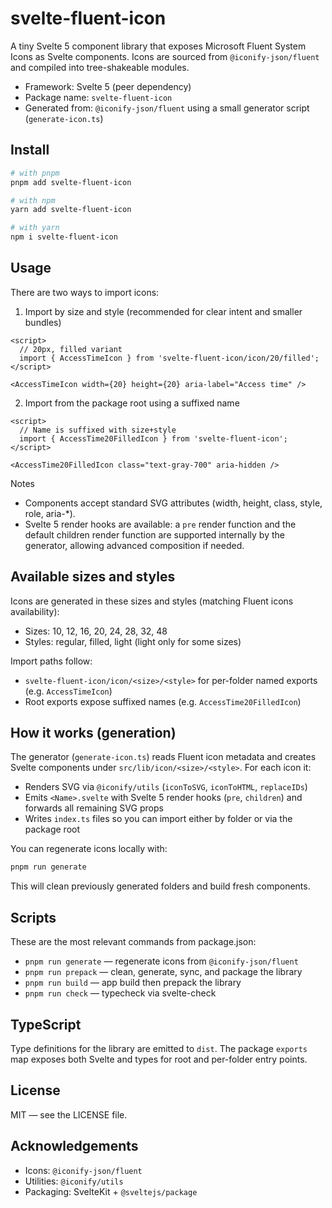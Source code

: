 # svelte-fluent-icon

A tiny Svelte 5 component library that exposes Microsoft Fluent System Icons as Svelte components. Icons are sourced from `@iconify-json/fluent` and compiled into tree-shakeable modules.

- Framework: Svelte 5 (peer dependency)
- Package name: `svelte-fluent-icon`
- Generated from: `@iconify-json/fluent` using a small generator script (`generate-icon.ts`)

## Install

```bash
# with pnpm
pnpm add svelte-fluent-icon

# with npm
yarn add svelte-fluent-icon

# with yarn
npm i svelte-fluent-icon
```

## Usage

There are two ways to import icons:

1) Import by size and style (recommended for clear intent and smaller bundles)

```svelte
<script>
  // 20px, filled variant
  import { AccessTimeIcon } from 'svelte-fluent-icon/icon/20/filled';
</script>

<AccessTimeIcon width={20} height={20} aria-label="Access time" />
```

2) Import from the package root using a suffixed name

```svelte
<script>
  // Name is suffixed with size+style
  import { AccessTime20FilledIcon } from 'svelte-fluent-icon';
</script>

<AccessTime20FilledIcon class="text-gray-700" aria-hidden />
```

Notes
- Components accept standard SVG attributes (width, height, class, style, role, aria-*).
- Svelte 5 render hooks are available: a `pre` render function and the default children render function are supported internally by the generator, allowing advanced composition if needed.

## Available sizes and styles

Icons are generated in these sizes and styles (matching Fluent icons availability):

- Sizes: 10, 12, 16, 20, 24, 28, 32, 48
- Styles: regular, filled, light (light only for some sizes)

Import paths follow:
- `svelte-fluent-icon/icon/<size>/<style>` for per-folder named exports (e.g. `AccessTimeIcon`)
- Root exports expose suffixed names (e.g. `AccessTime20FilledIcon`)

## How it works (generation)

The generator (`generate-icon.ts`) reads Fluent icon metadata and creates Svelte components under `src/lib/icon/<size>/<style>`. For each icon it:
- Renders SVG via `@iconify/utils` (`iconToSVG`, `iconToHTML`, `replaceIDs`)
- Emits `<Name>.svelte` with Svelte 5 render hooks (`pre`, `children`) and forwards all remaining SVG props
- Writes `index.ts` files so you can import either by folder or via the package root

You can regenerate icons locally with:

```bash
pnpm run generate
```

This will clean previously generated folders and build fresh components.

## Scripts

These are the most relevant commands from package.json:
- `pnpm run generate` — regenerate icons from `@iconify-json/fluent`
- `pnpm run prepack` — clean, generate, sync, and package the library
- `pnpm run build` — app build then prepack the library
- `pnpm run check` — typecheck via svelte-check

## TypeScript

Type definitions for the library are emitted to `dist`. The package `exports` map exposes both Svelte and types for root and per-folder entry points.

## License

MIT — see the LICENSE file.

## Acknowledgements

- Icons: `@iconify-json/fluent`
- Utilities: `@iconify/utils`
- Packaging: SvelteKit + `@sveltejs/package`
